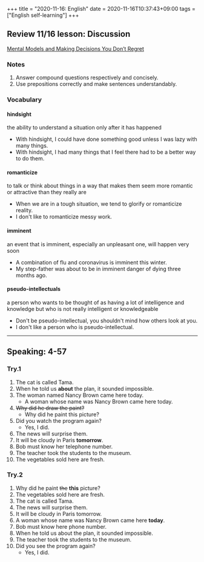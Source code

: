+++
title =  "2020-11-16: English"
date = 2020-11-16T10:37:43+09:00
tags = ["English self-learning"]
+++

## Review 11/16 lesson: Discussion
[Mental Models and Making Decisions You Don’t Regret](https://dariusforoux.com/mental-models/)

### Notes

1. Answer compound questions respectively and concisely.
2. Use prepositions correctly and make sentences understandably.

### Vocabulary

#### hindsight
the ability to understand a situation only after it has happened

* With hindsight, I could have done something good unless I was lazy with many things.
* With hindsight, I had many things that I feel there had to be a better way to do them.

#### romanticize
to talk or think about things in a way that makes them seem more romantic or attractive than they really are

* When we are in a tough situation, we tend to glorify or romanticize reality.
* I don't like to romanticize messy work.

#### imminent
an event that is imminent, especially an unpleasant one, will happen very soon

* A combination of flu and coronavirus is imminent this winter.
* My step-father was about to be in imminent danger of dying three months ago.

#### pseudo-intellectuals
a person who wants to be thought of as having a lot of intelligence and knowledge but who is not really intelligent or knowledgeable

* Don't be pseudo-intellectual, you shouldn't mind how others look at you.
* I don't like a person who is pseudo-intellectual.

- - -

## Speaking: 4-57

### Try.1

1. The cat is called Tama.
2. When he told us **about** the plan, it sounded impossible.
3. The woman named Nancy Brown came here today.
    - A woman whose name was Nancy Brown came here today.
4. ~~Why did he draw the paint?~~
    - Why did he paint this picture?
5. Did you watch the program again?
    - Yes, I did.
6. The news will surprise them.
7. It will be cloudy in Paris **tomorrow**.
8. Bob must know her telephone number.
9. The teacher took the students to the museum.
10. The vegetables sold here are fresh.

### Try.2

1. Why did he paint ~~the~~ **this** picture?
2. The vegetables sold here are fresh.
3. The cat is called Tama.
4. The news will surprise them.
5. It will be cloudy in Paris tomorrow.
6. A woman whose name was Nancy Brown came here **today**.
7. Bob must know here phone number.
8. When he told us about the plan, it sounded impossible.
9. The teacher took the students to the museum.
10. Did you see the program again?
    - Yes, I did.
